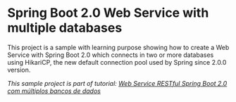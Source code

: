 # Spring Boot 2.0 Web Service with multiple databases
This project is a sample with learning purpose showing how to create a Web Service with Spring Boot 2.0 which connects in two or more databases using HikariCP, the new default connection pool used by Spring since 2.0.0 version.

*This sample project is part of tutorial: [Web Service RESTful Spring Boot 2.0 com múltiplos bancos de dados
](https://medium.com/dev-log/web-service-restful-spring-boot-2-0-com-m%C3%BAltiplos-bancos-de-dados-ff1676b412cf)*
